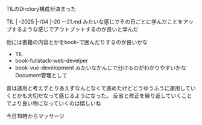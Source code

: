 
TILのDirctory構成が決まった

TIL
|
-2025
    |-/04
        |-20
        --21.md
みたいな感じでその日ごとに学んだことをアップするような感じでアウトプットするのが良いと学んだ

他には書籍の内容とかをbook-で囲んだりするのが良いかな
- TIL
- book-fullstack-web-develper
- book-vue-development
みたいなかんじで分けるのがわかりやすいかなDocument管理として

昔は運用と考えずとりあえずなんとなくで進めたけどどうゆうふうに運用していくとかも大切だなって感じるようになった。
反省と修正を繰り返していくことでより良い物になっていくのは嬉しいね

今日19時からマッサージ
